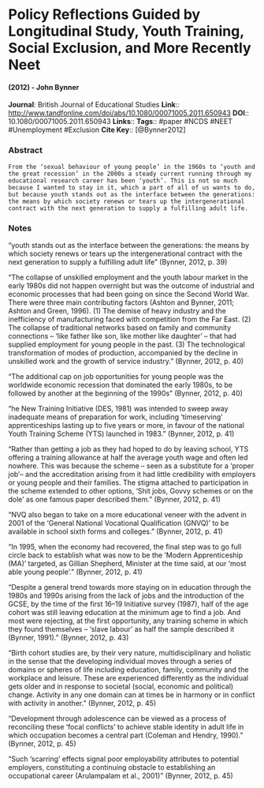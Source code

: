 # Policy Reflections Guided by Longitudinal Study, Youth Training, Social Exclusion, and More Recently Neet
#### (2012) - John Bynner
**Journal**: British Journal of Educational Studies
**Link**:: http://www.tandfonline.com/doi/abs/10.1080/00071005.2011.650943
**DOI**:: 10.1080/00071005.2011.650943
**Links**:: 
**Tags**:: #paper #NCDS #NEET #Unemployment #Exclusion 
**Cite Key**:: [@Bynner2012]

### Abstract

```
From the ‘sexual behaviour of young people’ in the 1960s to ‘youth and the great recession’ in the 2000s a steady current running through my educational research career has been ‘youth’. This is not so much because I wanted to stay in it, which a part of all of us wants to do, but because youth stands out as the interface between the generations: the means by which society renews or tears up the intergenerational contract with the next generation to supply a fulfilling adult life.
```

### Notes

“youth stands out as the interface between the generations: the means by which society renews or tears up the intergenerational contract with the next generation to supply a fulfilling adult life” (Bynner, 2012, p. 39)

“The collapse of unskilled employment and the youth labour market in the early 1980s did not happen overnight but was the outcome of industrial and economic processes that had been going on since the Second World War. There were three main contributing factors (Ashton and Bynner, 2011; Ashton and Green, 1996). (1) The demise of heavy industry and the inefficiency of manufacturing faced with competition from the Far East. (2) The collapse of traditional networks based on family and community connections – ‘like father like son, like mother like daughter’ – that had supplied employment for young people in the past. (3) The technological transformation of modes of production, accompanied by the decline in unskilled work and the growth of service industry.” (Bynner, 2012, p. 40)

“The additional cap on job opportunities for young people was the worldwide economic recession that dominated the early 1980s, to be followed by another at the beginning of the 1990s” (Bynner, 2012, p. 40)

“he New Training Initiative (DES, 1981) was intended to sweep away inadequate means of preparation for work, including ‘timeserving’ apprenticeships lasting up to five years or more, in favour of the national Youth Training Scheme (YTS) launched in 1983.” (Bynner, 2012, p. 41)

“Rather than getting a job as they had hoped to do by leaving school, YTS offering a training allowance at half the average youth wage and often led nowhere. This was because the scheme – seen as a substitute for a ‘proper job’– and the accreditation arising from it had little credibility with employers or young people and their families. The stigma attached to participation in the scheme extended to other options, ‘Shit jobs, Govvy schemes or on the dole’ as one famous paper described them.” (Bynner, 2012, p. 41)

“NVQ also began to take on a more educational veneer with the advent in 2001 of the ‘General National Vocational Qualification (GNVQ)’ to be available in school sixth forms and colleges.” (Bynner, 2012, p. 41)

“In 1995, when the economy had recovered, the final step was to go full circle back to establish what was now to be the ‘Modern Apprenticeship (MA)’ targeted, as Gillian Shepherd, Minister at the time said, at our ‘most able young people’.” (Bynner, 2012, p. 41)

“Despite a general trend towards more staying on in education through the 1980s and 1990s arising from the lack of jobs and the introduction of the GCSE, by the time of the first 16–19 Initiative survey (1987), half of the age cohort was still leaving education at the minimum age to find a job. And most were rejecting, at the first opportunity, any training scheme in which they found themselves – ‘slave labour’ as half the sample described it (Bynner, 1991).” (Bynner, 2012, p. 43)

“Birth cohort studies are, by their very nature, multidisciplinary and holistic in the sense that the developing individual moves through a series of domains or spheres of life including education, family, community and the workplace and leisure. These are experienced differently as the individual gets older and in response to societal (social, economic and political) change. Activity in any one domain can at times be in harmony or in conflict with activity in another.” (Bynner, 2012, p. 45)

“Development through adolescence can be viewed as a process of reconciling these ‘focal conflicts’ to achieve stable identity in adult life in which occupation becomes a central part (Coleman and Hendry, 1990).” (Bynner, 2012, p. 45)

“Such ‘scarring’ effects signal poor employability attributes to potential employers, constituting a continuing obstacle to establishing an occupational career (Arulampalam et al., 2001)” (Bynner, 2012, p. 45)